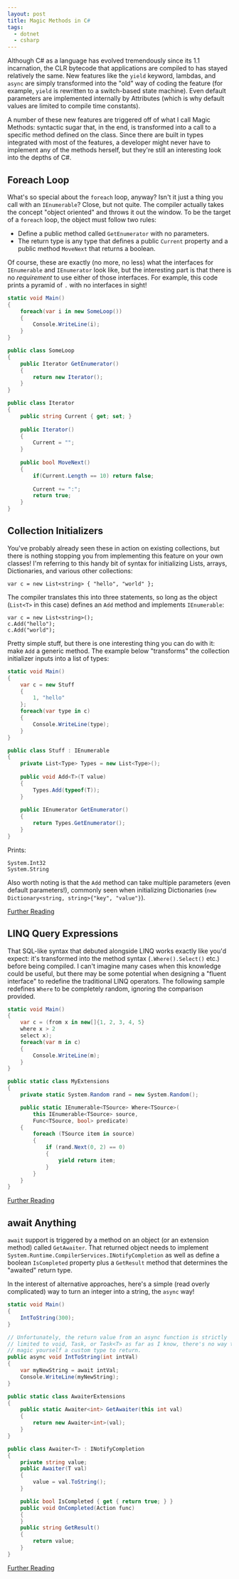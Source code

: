 ```yaml
---
layout: post
title: Magic Methods in C#
tags:
  - dotnet
  - csharp
---
```


Although C# as a language has evolved tremendously since its 1.1 incarnation,
the CLR bytecode that applications are compiled to has stayed relatively
the same. New features like the `yield` keyword, lambdas, and `async` are
simply transformed into the "old" way of coding the feature (for example,
`yield` is rewritten to a switch-based state machine). Even default parameters
are implemented internally by Attributes (which is why default values are
limited to compile time constants).

A number of these new features are triggered off of what I call Magic Methods:
syntactic sugar that, in the end, is transformed into a call to a specific
method defined on the class. Since there are built in types integrated with
most of the features, a developer might never have to implement any of the
methods herself, but they're still an interesting look into the depths of C#.

Foreach Loop
------------

What's so special about the `foreach` loop, anyway? Isn't it just a thing you
call with an `IEnumerable`? Close, but not quite. The compiler actually takes
the concept "object oriented" and throws it out the window. To be the target of
a `foreach` loop, the object must follow two rules:

* Define a public method called `GetEnumerator` with no parameters.
* The return type is any type that defines a public `Current` property and
	a public method `MoveNext` that returns a boolean.

Of course, these are exactly (no more, no less) what the interfaces for 
`IEnumerable` and `IEnumerator` look like, but the interesting part is that
there is no *requirement* to use either of those interfaces. For example, this
code prints a pyramid of `.` with no interfaces in sight!

```csharp
static void Main()
{
    foreach(var i in new SomeLoop())
    {
        Console.WriteLine(i);
    }
}

public class SomeLoop
{
    public Iterator GetEnumerator()
    {
        return new Iterator();
    }
}

public class Iterator
{
    public string Current { get; set; }
    
    public Iterator()
    {
        Current = "";
    }
    
    public bool MoveNext()
    {
        if(Current.Length == 10) return false;
        
        Current += ":";
        return true;
    }
}
```

Collection Initializers
-----------------------

You've probably already seen these in action on existing collections, but
there is nothing stopping you from implementing this feature on your own
classes! I'm referring to this handy bit of syntax for initializing Lists,
arrays, Dictionaries, and various other collections:

    var c = new List<string> { "hello", "world" };

The compiler translates this into three statements, so long as the object
(`List<T>` in this case) defines an `Add` method and implements `IEnumerable`:

    var c = new List<string>();
	c.Add("hello");
	c.Add("world");

Pretty simple stuff, but there is one interesting thing you can do with it:
make `Add` a generic method. The example below "transforms" the collection
initializer inputs into a list of types:

```csharp
static void Main()
{
    var c = new Stuff
    {
        1, "hello"
    };
    foreach(var type in c)
    {
        Console.WriteLine(type);
    }
}

public class Stuff : IEnumerable
{
    private List<Type> Types = new List<Type>();
    
    public void Add<T>(T value)
    {
        Types.Add(typeof(T));
    }
    
    public IEnumerator GetEnumerator()
    {
        return Types.GetEnumerator();
    }
}
```

Prints:

    System.Int32
	System.String

Also worth noting is that the `Add` method can take multiple parameters (even
default parameters!), commonly seen when initializing Dictionaries
(`new Dictionary<string, string>{"key", "value"}`).

[Further Reading](http://msdn.microsoft.com/en-us/library/vstudio/bb384062.aspx)

LINQ Query Expressions
----------------------

That SQL-like syntax that debuted alongside LINQ works exactly like you'd
expect: it's transformed into the method syntax (`.Where().Select()` etc.)
before being compiled. I can't imagine many cases when this knowledge could
be useful, but there may be some potential when designing a "fluent interface"
to redefine the traditional LINQ operators. The following sample redefines 
`Where` to be completely random, ignoring the comparison provided.

```csharp
static void Main()
{
    var c = (from x in new[]{1, 2, 3, 4, 5}
    where x > 2
    select x);
	foreach(var m in c)
	{
		Console.WriteLine(m);
	}
}

public static class MyExtensions
{
    private static System.Random rand = new System.Random();

    public static IEnumerable<TSource> Where<TSource>( 
        this IEnumerable<TSource> source, 
        Func<TSource, bool> predicate)
    {
        foreach (TSource item in source) 
        { 
            if (rand.Next(0, 2) == 0) 
            { 
                yield return item; 
            }
        }
    }
}
```

[Further Reading](http://msmvps.com/blogs/jon_skeet/archive/2010/09/03/reimplementing-linq-to-objects-part-2-quot-where-quot.aspx)

await Anything
--------------

`await` support is triggered by a method on an object (or an extension method)
called `GetAwaiter`. That returned object needs to implement
`System.Runtime.CompilerServices.INotifyCompletion` as well as define a boolean
`IsCompleted` property plus a `GetResult` method that determines the "awaited"
return type.

In the interest of alternative approaches, here's a simple (read overly
complicated) way to turn an integer into a string, the `async` way!

```csharp
static void Main()
{
    IntToString(300);
}

// Unfortunately, the return value from an async function is strictly
// limited to void, Task, or Task<T> as far as I know, there's no way to
// magic yourself a custom type to return.
public async void IntToString(int intVal)
{
    var myNewString = await intVal;
    Console.WriteLine(myNewString);
}

public static class AwaiterExtensions
{
    public static Awaiter<int> GetAwaiter(this int val)
    {
        return new Awaiter<int>(val);
    }
}

public class Awaiter<T> : INotifyCompletion
{
    private string value;
    public Awaiter(T val)
    {
        value = val.ToString();
    }

    public bool IsCompleted { get { return true; } }
    public void OnCompleted(Action func)
    {
    }
    public string GetResult()
    {
        return value;
    }
}
```

[Further Reading](http://blogs.msdn.com/b/pfxteam/archive/2011/01/13/10115642.aspx)